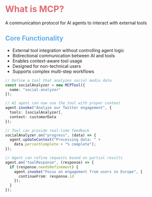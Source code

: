# What is MCP?

<div class="text-center text-2xl font-light my-10 text-white">
  A communication protocol for AI agents to interact with external tools
</div>

<div class="grid grid-cols-2 gap-4">
<div>

## Core Functionality
- <span class="text-purple-300 font-bold">External tool integration</span> without controlling agent logic
- <span class="text-purple-300 font-bold">Bidirectional communication</span> between AI and tools
- Enables context-aware tool usage
- Designed for <span class="text-purple-300 font-bold">non-technical users</span>
- Supports complex multi-step workflows

</div>
<div>

<MCPCodeExample title="Simple MCP Tool Integration">

```ts {all|1-3|5-10|all}
// Define a tool that analyzes social media data
const socialAnalyzer = new MCPTool({
  name: "social-analyzer"
});

// AI agent can now use the tool with proper context
agent.invoke("Analyze our Twitter engagement", {
  tools: [socialAnalyzer],
  context: customerData
});
```

</MCPCodeExample>

<MCPCodeExample title="Bidirectional Communication">

```ts {0|1-5|7-13|all}
// Tool can provide real-time feedback
socialAnalyzer.on("progress", (data) => {
  agent.updateContext("Processing data: " + 
    data.percentComplete + "% complete");
});

// Agent can refine requests based on partial results
agent.on("toolResponse", (response) => {
  if (response.needsRefinement) {
    agent.invoke("Focus on engagement from users in Europe", {
      continueFrom: response.id
    });
  }
});
```

</MCPCodeExample>

</div>
</div>

<style>
h1 {
  color: #E06C75;
}
h2 {
  color: #61AFEF;
}
</style> 